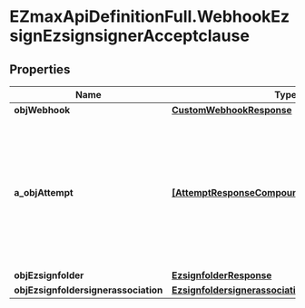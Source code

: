 # EZmaxApiDefinitionFull.WebhookEzsignEzsignsignerAcceptclause

## Properties

Name | Type | Description | Notes
------------ | ------------- | ------------- | -------------
**objWebhook** | [**CustomWebhookResponse**](CustomWebhookResponse.md) |  | 
**a_objAttempt** | [**[AttemptResponseCompound]**](AttemptResponseCompound.md) | An array containing details of previous attempts that were made to deliver the message. The array is empty if it&#39;s the first attempt. | 
**objEzsignfolder** | [**EzsignfolderResponse**](EzsignfolderResponse.md) |  | [optional] 
**objEzsignfoldersignerassociation** | [**EzsignfoldersignerassociationResponseCompound**](EzsignfoldersignerassociationResponseCompound.md) |  | 


